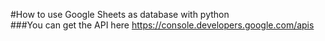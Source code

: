 #How to use Google Sheets as database with python  
###You can get the API here https://console.developers.google.com/apis
